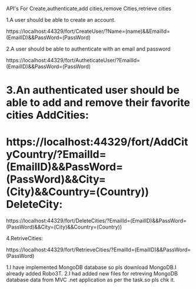 API's For Create,authenticate,add cities,remove Cities,retrieve cities

1.A user should be able to create an account.

https://localhost:44329/fort/CreateUser/?Name=(name)&&EmailId=(EmailID)&&PassWord=(PassWord)

2.A user should be able to authenticate with an email and password

https://localhost:44329/fort/AutheticateUser/?EmailId=(EmailID)&&PassWord=(PassWord)

3.An authenticated user should be able to add and remove their favorite cities
AddCities:
========
https://localhost:44329/fort/AddCityCountry/?EmailId=(EmailID)&&PassWord=(PassWord)&&City=(City)&&Country=(Country))
DeleteCity:
========
https://localhost:44329/fort/DeleteCities/?EmailId=(EmailID)&&PassWord=(PassWord)&&City=(City)&&Country=(Country))

4.RetriveCities:

https://localhost:44329/fort/RetrieveCities/?EmailId=(EmailID)&&PassWord=(PassWord)

1.I have implemented MongoDB database so pls download MongoDB.I already added Robo3T.
2.I had added new files for retreving MongoDB database data from MVC .net application as per the task.so pls chk it.
